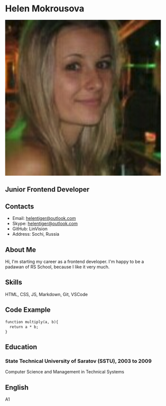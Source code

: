 
# Helen Mokrousova

![Me](assets/me.jpg)

## Junior Frontend Developer

## Contacts

- Email: helentiger@outlook.com
- Skype: helentiger@outlook.com
- GitHub: LinVision
- Address: Sochi, Russia

## About Me

Hi, I'm starting my career as a frontend developer. I'm happy to be a padawan of RS School, because I like it very much.

## Skills

HTML, CSS, JS, Markdown, Git, VSCode

## Code Example

```JS
function multiply(a, b){
  return a * b;
}
```

## Education

### State Technical University of Saratov (SSTU), 2003 to 2009

Computer Science and Management in Technical Systems

## English

A1
